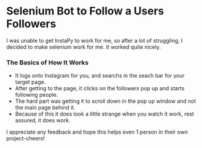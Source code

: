 # Selenium Bot to Follow a Users Followers

I was unable to get InstaPy to work for me, so after a lot of struggling, I decided to make selenium work for me. It worked quite nicely.

### The Basics of How It Works

* It logs onto Instagram for you, and searchs in the seach bar for your target page. 
* After getting to the page, it clicks on the followers pop up and starts following people.
* The hard part was getting it to scroll down in the pop up window and not the main page behind it.
* Because of this it does look a little strange when you watch it work, rest assured, it does work.


I appreciate any feedback and hope this helps even 1 person in their own project-cheers!
